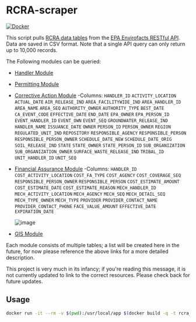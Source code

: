 # RCRA-scraper

[![Docker](https://github.com/geocoug/sdwis-scraper/workflows/docker%20build/badge.svg)](https://github.com/geocoug/sdwis-scraper/actions/workflows/docker-build.yml)

This script pulls [RCRA data tables](https://www.epa.gov/enviro/rcra-info-model) from the [EPA Envirofacts RESTful API](https://www.epa.gov/enviro/web-services). Data are saved in CSV format. Note that a single API query can only return up to 10,000 records.

The Following modules can be queried:

- [Handler Module](https://www.epa.gov/node/238683)
  
- [Permitting Module](https://www.epa.gov/node/96229)
  
- [Corrective Action Module](https://www.epa.gov/node/238681)
    -Columns:
      `HANDLER_ID`
      `ACTIVITY_LOCATION`
      `ACTUAL_DATE`
      `AIR_RELEASE_IND`
      `AREA_FACILITYWIDE_IND`
      `AREA_HANDLER_ID`
      `AREA_NAME`
      `AREA_SEQ`
      `AUTHORITY_OWNER`
      `AUTHORITY_TYPE`
      `BEST_DATE`
      `CA_EVENT_CODE`
      `EFFECTIVE_DATE`
      `END_DATE`
      `EPA_OWNER`
      `EPA_PERSON_ID`
      `EVENT_HANDLER_ID`
      `EVENT_OWN`
      `EVENT_SEQ`
      `GROUNDWATER_RELEASE_IND`
      `HANDLER_NAME`
      `ISSUANCE_DATE`
      `OWNER`
      `PERSON_ID`
      `PERSON_OWNER`
      `REGION`
      `REGULATED_UNIT_IND`
      `REPOSITORY`
      `RESPONSIBLE_AGENCY`
      `RESPONSIBLE_PERSON`
      `RESPONSIBLE_PERSON_OWNER`
      `SCHEDULE_DATE_NEW`
      `SCHEDULE_DATE_ORIG`
      `SOIL_RELEASE_IND`
      `STATE`
      `STATE_OWNER`
      `STATE_PERSON_ID`
      `SUB_ORGANIZATION`
      `SUB_ORGANIZATION_OWNER`
      `SURFACE_WASTE_RELEASE_IND`
      `TRIBAL_ID`
      `UNIT_HANDLER_ID`
      `UNIT_SEQ`
  
- [Financial Assurance Module](https://www.epa.gov/node/238675)
    -Columns:
      `HANDLER_ID`
      `COST_ACTIVITY_LOCATION`
      `COST_FA_TYPE`
      `COST_AGENCY`
      `COST_COVERAGE_SEQ`
      `RESPONSIBLE_PERSON_OWNER`
      `RESPONSIBLE_PERSON`
      `COST_ESTIMATE_AMOUNT`
      `COST_ESTIMATE_DATE`
      `COST_ESTIMATE_REASON`
      `MECH_HANDLER_ID`
      `MECH_ACTIVITY_LOCATION`
      `MECH_AGENCY`
      `MECH_SEQ`
      `MECH_DETAIL_SEQ`
      `MECH_TYPE_OWNER`
      `MECH_TYPE`
      `PROVIDER`
      `PROVIDER_CONTACT_NAME`
      `PROVIDER_CONTACT_PHONE`
      `FACE_VALUE_AMOUNT`
      `EFFECTIVE_DATE`
      `EXPIRATION_DATE`
  
  ![image](https://github.com/SescoEnvDev/RCRA-scraper/assets/134627586/0c528d18-e80b-48a8-9785-05d8a557a924)

- [GIS Module](https://www.epa.gov/node/238679)

Each module consists of multiple tables; a list will be created here in the future, for now please reference the above links for a more detailed description.

This project is very much in its infancy; if you're reading this message, it is not currently updated to link to the correct resources. Please check back for future updates.

## Usage

```sh
docker run -it --rm -v $(pwd):/usr/local/app $(docker build -q -t rcra_scraper .)
```
